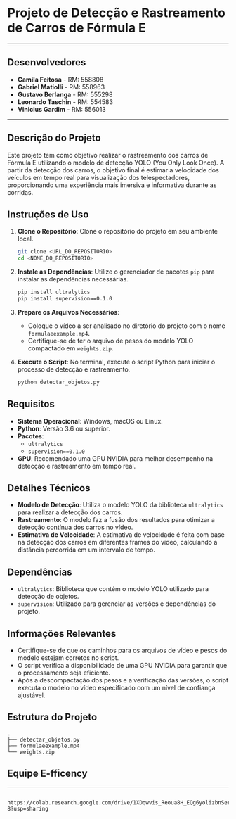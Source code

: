 
# Projeto de Detecção e Rastreamento de Carros de Fórmula E

---

## Desenvolvedores

- **Camila Feitosa** - RM: 558808
- **Gabriel Matiolli** - RM: 558963
- **Gustavo Berlanga** - RM: 555298
- **Leonardo Taschin** - RM: 554583
- **Vinicius Gardim** - RM: 556013

---

## Descrição do Projeto

Este projeto tem como objetivo realizar o rastreamento dos carros de Fórmula E utilizando o modelo de detecção YOLO (You Only Look Once). A partir da detecção dos carros, o objetivo final é estimar a velocidade dos veículos em tempo real para visualização dos telespectadores, proporcionando uma experiência mais imersiva e informativa durante as corridas.

## Instruções de Uso

1. **Clone o Repositório**: Clone o repositório do projeto em seu ambiente local.
   ```bash
   git clone <URL_DO_REPOSITORIO>
   cd <NOME_DO_REPOSITORIO>
   ```

2. **Instale as Dependências**: Utilize o gerenciador de pacotes `pip` para instalar as dependências necessárias.
   ```bash
   pip install ultralytics
   pip install supervision==0.1.0
   ```

3. **Prepare os Arquivos Necessários**:
   - Coloque o vídeo a ser analisado no diretório do projeto com o nome `formulaeexample.mp4`.
   - Certifique-se de ter o arquivo de pesos do modelo YOLO compactado em `weights.zip`.

4. **Execute o Script**: No terminal, execute o script Python para iniciar o processo de detecção e rastreamento.
   ```bash
   python detectar_objetos.py
   ```

## Requisitos

- **Sistema Operacional**: Windows, macOS ou Linux.
- **Python**: Versão 3.6 ou superior.
- **Pacotes**:
  - `ultralytics`
  - `supervision==0.1.0`
- **GPU**: Recomendado uma GPU NVIDIA para melhor desempenho na detecção e rastreamento em tempo real.

## Detalhes Técnicos

- **Modelo de Detecção**: Utiliza o modelo YOLO da biblioteca `ultralytics` para realizar a detecção dos carros.
- **Rastreamento**: O modelo faz a fusão dos resultados para otimizar a detecção contínua dos carros no vídeo.
- **Estimativa de Velocidade**: A estimativa de velocidade é feita com base na detecção dos carros em diferentes frames do vídeo, calculando a distância percorrida em um intervalo de tempo.

## Dependências

- `ultralytics`: Biblioteca que contém o modelo YOLO utilizado para detecção de objetos.
- `supervision`: Utilizado para gerenciar as versões e dependências do projeto.

## Informações Relevantes

- Certifique-se de que os caminhos para os arquivos de vídeo e pesos do modelo estejam corretos no script.
- O script verifica a disponibilidade de uma GPU NVIDIA para garantir que o processamento seja eficiente.
- Após a descompactação dos pesos e a verificação das versões, o script executa o modelo no vídeo especificado com um nível de confiança ajustável.

## Estrutura do Projeto

```
.
├── detectar_objetos.py
├── formulaeexample.mp4
└── weights.zip
```

## Equipe E-fficency



---
```

https://colab.research.google.com/drive/1XDqwvis_Reoua8H_EQg6yolizbnSer-8?usp=sharing

